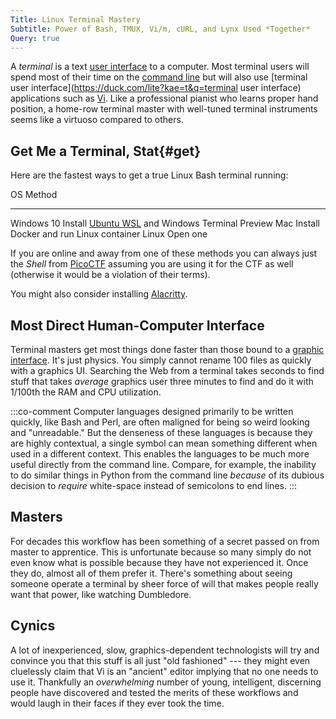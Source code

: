 ```yaml
---
Title: Linux Terminal Mastery
Subtitle: Power of Bash, TMUX, Vi/m, cURL, and Lynx Used *Together*
Query: true
---
```


A *terminal* is a text [user interface](/what/hci/ui/) to a computer. Most terminal users will spend most of their time on the [command line](/what/hci/ui/graphic/) but will also use [terminal user interface](https://duck.com/lite?kae=t&q=terminal user interface) applications such as [Vi](/tools/editors/vi/). Like a professional pianist who learns proper hand position, a home-row terminal master with well-tuned terminal instruments seems like a virtuoso compared to others.

## Get Me a Terminal, Stat{#get}

Here are the fastest ways to get a true Linux Bash terminal running:

  OS         Method
------------ -------------------------------------------------------------------------
 Windows 10  Install [Ubuntu WSL](/tools/linux/distros/wsl/) and Windows Terminal Preview
 Mac         Install Docker and run Linux container
 Linux       Open one

If you are online and away from one of these methods you can always just the *Shell* from [PicoCTF](https://picoctf.com) assuming you are using it for the CTF as well (otherwise it would be a violation of their terms).

You might also consider installing [Alacritty](https://github.com/alacritty/alacritty).

## Most Direct Human-Computer Interface

Terminal masters get most things done faster than those bound to a  [graphic interface](/what/hci/ui/graphic/). It's just physics. You simply cannot rename 100 files as quickly with a graphics UI. Searching the Web from a terminal takes seconds to find stuff that takes *average* graphics user three minutes to find and do it with 1/100th the RAM and CPU utilization.

:::co-comment
Computer languages designed primarily to be written quickly, like Bash and Perl, are often maligned for being so weird looking and "unreadable." But the denseness of these languages is because they are highly contextual, a single symbol can mean something different when used in a different context. This enables the languages to be much more useful directly from the command line. Compare, for example, the inability to do similar things in Python from the command line *because* of its dubious decision to *require* white-space instead of semicolons to end lines.
:::

## Masters

For decades this workflow has been something of a secret passed on from master to apprentice. This is unfortunate because so many simply do not even know what is possible because they have not experienced it. Once they do, almost all of them prefer it. There's something about seeing  someone operate a terminal by sheer force of will that makes people really want that power, like watching Dumbledore. 

## Cynics

A lot of inexperienced, slow, graphics-dependent technologists will try and convince you that this stuff is all just "old fashioned" --- they might even cluelessly claim that Vi is an "ancient" editor implying that no one needs to use it. Thankfully an *overwhelming* number of young, intelligent, discerning people have discovered and tested the merits of these workflows and would laugh in their faces if they ever took the time.
